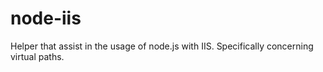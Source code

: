 # node-iis
Helper that assist in the usage of node.js with IIS. Specifically concerning virtual paths.
